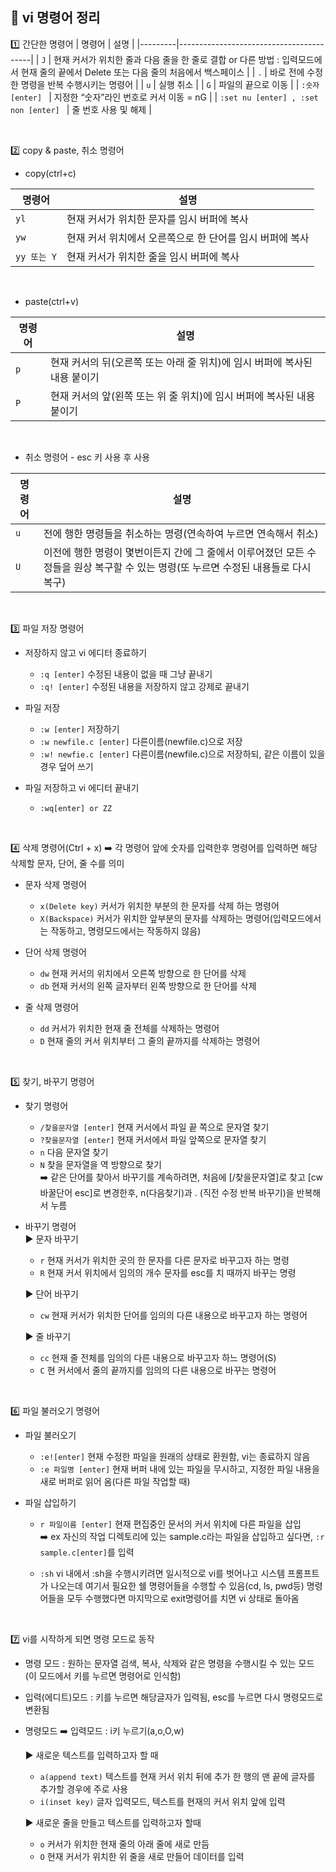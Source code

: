 ## 📓 vi 명령어 정리
1️⃣ 간단한 명령어
| 명령어    | 설명                                       | 
|---------|-----------------------------------------|
| `J`    | 현재 커서가 위치한 줄과 다음 줄을 한 줄로 결합 or 다른 방법 : 입력모드에서 현재 줄의 끝에서 Delete 또는 다음 줄의 처음에서 백스페이스       |
| `.`    | 바로 전에 수정한 명령을 반복 수행시키는 명령어    |
| `u`    | 실행 취소   |
| `G`    | 파일의 끝으로 이동   |
| `:숫자 [enter] `    | 지정한 “숫자”라인 번호로 커서 이동 = nG  |
| `:set nu [enter] , :set non [enter] `    | 줄 번호  사용 및 해제   |

</br>

2️⃣ copy & paste, 취소 명령어
* copy(ctrl+c)

| 명령어    | 설명                                       | 
|---------|-----------------------------------------|
| `yl`    | 현재 커서가 위치한 문자를 임시 버퍼에 복사   |
| `yw`    | 현재 커서 위치에서 오른쪽으로 한 단어를 임시 버퍼에 복사   |
| `yy 또는 Y`    | 현재 커서가 위치한 줄을 임시 버퍼에 복사  |
</br>

* paste(ctrl+v)

| 명령어    | 설명                                       | 
|---------|-----------------------------------------|
| `p`    | 현재 커서의 뒤(오른쪽 또는 아래 줄 위치)에 임시 버퍼에 복사된 내용 붙이기  |
| `P`    | 현재 커서의 앞(왼쪽 또는 위 줄 위치)에 임시 버퍼에 복사된 내용 붙이기  |
</br>

* 취소 명령어 - esc 키 사용 후 사용

| 명령어    | 설명                                       | 
|---------|-----------------------------------------|
| `u`    | 전에 행한 명령들을 취소하는 명령(연속하여 누르면 연속해서 취소)   |
| `U`    | 이전에 행한 명령이 몇번이든지 간에 그 줄에서 이루어졌던 모든 수정들을 원상 복구할 수 있는 명령(또 누르면 수정된 내용들로 다시 복구)       |
</br>

3️⃣ 파일 저장 명령어
   * 저장하지 않고 vi 에디터 종료하기 
     * `:q [enter]` 수정된 내용이 없을 때 그냥 끝내기
     * `:q! [enter]` 수정된 내용을 저장하지 않고 강제로 끝내기

   * 파일 저장
      * `:w [enter]` 저장하기
      * `:w newfile.c [enter]` 다른이름(newfile.c)으로 저장
      * `:w! newfie.c [enter]` 다른이름(newfile.c)으로 저장하되, 같은 이름이 있을 경우 덮어 쓰기

   * 파일 저장하고 vi 에디터 끝내기 
      * `:wq[enter] or ZZ`
</br>

4️⃣ 삭제 명령어(Ctrl + x) ➡️ 각 명령어 앞에 숫자를 입력한후 명령어를 입력하면 해당 삭제할 문자, 단어, 줄 수를 의미

   * 문자 삭제 명령어</br>
     * `x(Delete key)` 커서가 위치한 부분의 한 문자를 삭제 하는 명령어</br>
     * `X(Backspace)` 커서가 위치한 앞부분의 문자를 삭제하는 명령어(입력모드에서는 작동하고, 명령모드에서는 작동하지 않음)

   * 단어 삭제 명령어 </br>
     * `dw` 현재 커서의 위치에서 오른쪽 방향으로 한 단어를 삭제</br>
     * `db` 현재 커서의 왼쪽 글자부터 왼쪽 방향으로 한 단어를 삭제

   * 줄 삭제 명령어</br>
     * `dd` 커서가 위치한 현재 줄 전체를 삭제하는 명령어</br>
     * `D`  현재 줄의 커서 위치부터 그 줄의 끝까지를 삭제하는 명령어
</br>

5️⃣ 찾기, 바꾸기 명령어

   * 찾기 명령어</br>
     * `/찾을문자열 [enter]` 현재 커서에서 파일 끝 쪽으로 문자열 찾기</br>
     * `?찾을문자열 [enter]` 현재 커서에서 파일 앞쪽으로 문자열 찾기</br>
     * `n` 다음 문자열 찾기 </br>
     * `N` 찾을 문자열을 역 방향으로 찾기</br>
     ➡️ 같은 단어를 찾아서 바꾸기를 계속하려면, 처음에 [/찾을문자열]로 찾고 [cw 바꿀단어 esc]로 변경한후, n(다음찾기)과 . (직전 수정 반복 바꾸기)을 반복해서 누름

   * 바꾸기 명령어</br>
     ▶️ 문자 바꾸기
       * `r` 현재 커서가 위치한 곳의 한 문자를 다른 문자로 바꾸고자 하는 명령</br>
       * `R` 현재 커서 위치에서 임의의 개수 문자를 esc를 치 때까지 바꾸는 명령</br>

     ▶️ 단어 바꾸기
       * `cw` 현재 커서가 위치한 단어를 임의의 다른 내용으로 바꾸고자 하는 명령어</br>

     ▶️ 줄 바꾸기
       * `cc` 현재 줄 전체를 임의의 다른 내용으로 바꾸고자 하느 명령어(S)</br>
       * `C` 현 커서에서 줄의 끝까지를 임의의 다른 내용으로 바꾸는 명령어</br>
</br>

6️⃣ 파일 불러오기 명령어

   * 파일 불러오기 </br>
     * `:e![enter]` 현재 수정한 파일을 원래의 상태로 환원함, vi는 종료하지 않음</br>
     * `:e 파일명 [enter]` 현재 버퍼 내에 있는 파일을 무시하고, 지정한 파일 내용을 새로 버퍼로 읽어 옴(다른 파일 작업할 때)
    
   * 파일 삽입하기</br>
     * `r 파일이름 [enter]` 현재 편집중인 문서의 커서 위치에 다른 파일을 삽입 </br>
     ➡️ ex 자신의 작업 디렉토리에 있는 sample.c라는 파일을 삽입하고 싶다면, `:r sample.c[enter]`를 입력</br>
    
     * `:sh` vi 내에서 :sh을 수행시키려면 일시적으로 vi를 벗어나고 시스템 프롬프트가 나오는데 여기서 필요한 쉘 명령어들을 수행할 수 있음(cd, ls, pwd등) 명령어들을 모두 수행했다면 마지막으로 exit명령어를 치면 vi 상태로 돌아옴
</br>

7️⃣ vi를 시작하게 되면 명령 모드로 동작 

   * 명령 모드 : 원하는 문자열 검색, 복사, 삭제와 같은 명령을 수행시킬 수 있는 모드(이 모드에서 키를 누르면 명령어로 인식함)

   * 입력(에디트)모드 : 키를 누르면 해당글자가 입력됨, esc를 누르면 다시 명령모드로 변환됨

   * 명령모드 ➡️ 입력모드 : i키 누르기(a,o,O,w)</br>

       ▶️ 새로운 텍스트를 입력하고자 할 때</br>
       * `a(append text)` 텍스트를 현재 커서 위치 뒤에 추가 한 행의 맨 끝에 글자를 추가할 경우에 주로 사용</br>
       * `i(inset key)` 글자 입력모드, 텍스트를 현재의 커서 위치 앞에 입력

       ▶️ 새로운 줄을 만들고 텍스트를 입력하고자 할때</br>
       * `o` 커서가 위치한 현재 줄의 아래 줄에 새로 만듬</br>
       * `O` 현재 커서가 위치한 위 줄을 새로 만들어 데이터를 입력